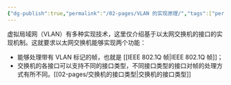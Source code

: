 ```yaml
---
{"dg-publish":true,"permalink":"/02-pages/VLAN 的实现原理/","tags":["personal/blog","network/数据链路层"]}
---
```


虚拟局域网（VLAN）有多种实现技术，这里仅介绍基于以太网交换机的接口的实现机制。这就要求以太网交换机能够实现两个功能：
 - 能够处理带有 VLAN 标记的帧，也就是 [[IEEE 802.1Q 帧\|IEEE 802.1Q 帧]]；
 - 交换机的各接口可以支持不同的接口类型，不同接口类型的接口对帧的处理方式有所不同。[[02-pages/交换机的接口类型\|交换机的接口类型]]